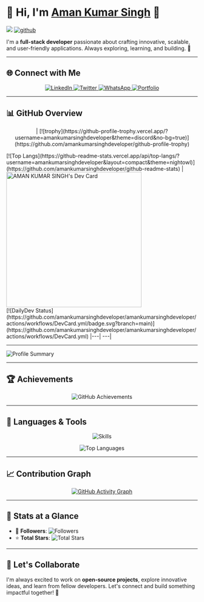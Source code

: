 # 🚀 **Hi, I'm [Aman Kumar Singh](https://www.amankumarsingh.me) 👋**

<p>
  
![](https://komarev.com/ghpvc/?username=amankumarsinghdeveloper&color=blue&label=PROFILE+VIEWS) 
[![github](https://img.shields.io/github/followers/amankumarsinghdeveloper?logo=github&style=plastic)](https://github.com/dionnenoellabarretto?tab=followers)
</p>

I'm a **full-stack developer** passionate about crafting innovative, scalable, and user-friendly applications. Always exploring, learning, and building. 🌟

---

## 🌐 **Connect with Me**

<p align="center">
  <a href="https://www.linkedin.com/in/amankumarsinghdeveloper/" target="_blank" rel="noopener noreferrer">
    <img src="https://img.shields.io/badge/-LinkedIn-blue?style=for-the-badge&logo=linkedin&logoColor=white" alt="LinkedIn" />
  </a>
  <a href="https://x.com/devloper_aman" target="_blank" rel="noopener noreferrer">
    <img src="https://img.shields.io/badge/-Twitter-1DA1F2?style=for-the-badge&logo=twitter&logoColor=white" alt="Twitter" />
  </a>
  <a href="https://wa.me/917479592206" target="_blank" rel="noopener noreferrer">
    <img src="https://img.shields.io/badge/-WhatsApp-25D366?style=for-the-badge&logo=whatsapp&logoColor=white" alt="WhatsApp" />
  </a>
  <a href="https://www.amankumarsingh.me" target="_blank" rel="noopener noreferrer">
    <img src="https://img.shields.io/badge/-Portfolio-FF5733?style=for-the-badge&logo=web&logoColor=white" alt="Portfolio" />
  </a>
</p>

---

## 📊 **GitHub Overview**
<p align="center">
  |  [![trophy](https://github-profile-trophy.vercel.app/?username=amankumarsinghdeveloper&theme=discord&no-bg=true)](https://github.com/amankumarsinghdeveloper/github-profile-trophy)</p> [![Top Langs](https://github-readme-stats.vercel.app/api/top-langs/?username=amankumarsinghdeveloper&layout=compact&theme=nightowl)](https://github.com/amankumarsinghdeveloper/github-readme-stats) | <a href="https://app.daily.dev/amankumarsingh66"><img src="https://api.daily.dev/devcards/v2/y1EfZ7kpLsBYdfEl0EIuP.png?type=default&r=qn7" width="356" alt="AMAN KUMAR SINGH's Dev Card"/></a> <br/> [![DailyDev Status](https://github.com/amankumarsinghdeveloper/amankumarsinghdeveloper/actions/workflows/DevCard.yml/badge.svg?branch=main)](https://github.com/amankumarsinghdeveloper/amankumarsinghdeveloper/actions/workflows/DevCard.yml) 
|---| ---|

<hr>

 
 <img src="https://github-profile-summary-cards.vercel.app/api/cards/profile-details?username=Amankumarsinghdeveloper&theme=radical" alt="Profile Summary" />
</p>

---

## 🏆 **Achievements**

<p align="center">
  <img src="https://github-profile-trophy.vercel.app/?username=Amankumarsinghdeveloper&theme=radical&no-frame=true&column=6" alt="GitHub Achievements" />
</p>

---

## 🚀 **Languages & Tools**

<p align="center">
  <img src="https://skillicons.dev/icons?i=react,nextjs,nodejs,typescript,javascript,mongodb,html,css,tailwind,firebase,git,vscode" alt="Skills" />
</p>

<p align="center">
  <img src="https://github-readme-stats.vercel.app/api/top-langs/?username=Amankumarsinghdeveloper&layout=compact&theme=radical" alt="Top Languages" />
</p>

---

## 📈 **Contribution Graph**

<p align="center">
  <a href="https://github.com/ashutosh00710/github-readme-activity-graph">
    <img src="https://github-readme-activity-graph.vercel.app/graph?username=Amankumarsinghdeveloper&theme=radical&hide_border=true" alt="GitHub Activity Graph" />
  </a>
</p>

---

## 🎯 **Stats at a Glance**

- 🌟 **Followers**: ![Followers](https://img.shields.io/github/followers/Amankumarsinghdeveloper?style=social)
- ⭐ **Total Stars**: ![Total Stars](https://img.shields.io/github/stars/Amankumarsinghdeveloper?style=social)

---

## 💬 **Let's Collaborate**

I'm always excited to work on **open-source projects**, explore innovative ideas, and learn from fellow developers. Let's connect and build something impactful together! 🚀
